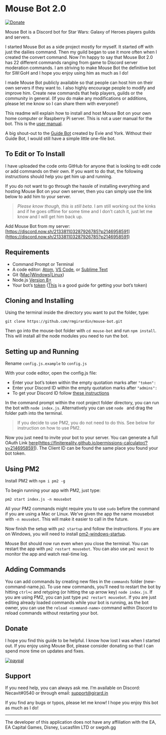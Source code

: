 # Mouse Bot 2.0
[![Donate](https://img.shields.io/badge/Donate-PayPal-blue.svg)](https://www.paypal.com/cgi-bin/webscr?cmd=_s-xclick&hosted_button_id=M2R6Q8AN4CW66)

Mouse Bot is a Discord bot for Star Wars: Galaxy of Heroes players guilds and servers.

I started Mouse Bot as a side project mostly for myself. It started off with just the dailies command. Then my guild began to use it more often when I created the convert command. Now I’m happy to say that Mouse Bot 2.0 has 22 different commands ranging from game to Discord server moderation commands. I am striving to make Mouse Bot the definitive bot for SW:GoH and I hope you enjoy using him as much as I do!

I made Mouse Bot publicly available so that people can host him on their own servers if they want to. I also highly encourage people to modify and improve him. Create new commands that help players, guilds or the community in general. (If you do make any modifications or additions, please let me know so I can share them with everyone!)

This readme will explain how to install and host Mouse Bot on your own home computer or Raspberry Pi server. This is not a user manual for the bot. This is the [user manual](https://rmgirardin.gitbooks.io/mouse-bot-user-manual/).

A big shout-out to the [Guide Bot](https://github.com/An-Idiots-Guide/guidebot) created by Evie and York. Without their Guide Bot, I would still have a simple little one-file bot.

## To Edit or To Install
I have uploaded the code onto GitHub for anyone that is looking to edit code or add commands on their own. If you want to do that, the following instructions should help you get him up and running.

If you do not want to go through the hassle of installing everything and hosting Mouse Bot on your own server, then you can simply use the link below to add him to your server.

> *Please know though, this is still beta.* I am still working out the kinks and if he goes offline for some time and I don’t catch it, just let me know and I will get him back up.

Add Mouse Bot from my server: [https://discord.now.sh/213381103287926785?p2146958591](https://discord.now.sh/213381103287926785?p2146958591)

## Requirements
- Command Prompt or Terminal
-  A code editor: [Atom](https://atom.io/), [VS Code](https://www.visualstudio.com/en-us/products/code-vs.aspx), or [Sublime Text](https://www.sublimetext.com/3)
- Git ([Mac](https://git-scm.com/download/mac)|[Windows](https://git-scm.com/download/win)|[Linux](https://git-scm.com/download/linux))
- Node.js [Version 8+](https://nodejs.org/)
- Your bot’s [token](https://discordapp.com/developers/applications/me) ([This](https://github.com/reactiflux/discord-irc/wiki/Creating-a-discord-bot-&-getting-a-token) is a good guide for getting your bot’s token)

## Cloning and Installing
Using the terminal inside the directory you want to put the folder, type:

	git clone https://github.com/rmgirardin/mouse-bot.git

Then go into the mouse-bot folder with `cd mouse-bot` and run `npm install`. This will install all the node modules you need to run the bot.

## Setting up and Running
Rename `config.js.example` to `config.js`

With your code editor, open the config.js file:
- Enter your bot’s token within the empty quotation marks after `"token":`
- Enter your Discord ID within the empty quotation marks after `"admins":`
- To get your Discord ID follow [these instructions](https://support.discordapp.com/hc/en-us/articles/206346498-Where-can-I-find-my-User-Server-Message-ID-)

In the command prompt within the root project folder directory, you can run the bot with `node index.js`. Alternatively you can use `node ` and drag the folder path into the terminal.

> If you decide to use PM2, you do not need to do this. See below for instruction on how to use PM2.

Now you just need to invite your bot to your server. You can generate a full OAuth Link [here](#)(https://finitereality.github.io/permissions-calculator/?v=2146958591). The Client ID can be found the same place you found your bot token.

## Using PM2
Install PM2 with `npm i pm2 -g`

To begin running your app with PM2, just type:

	pm2 start index.js -n mousebot

All your PM2 commands might require you to use `sudo` before the command if you are using a Mac or Linux.
We've given the app the name mousebot with `-n mousebot`. This will make it easier to call in the future.

Now finish the setup with `pm2 startup` and follow the instructions. If you are on Windows, you will need to install [pm2-windows-startup](https://www.npmjs.com/package/pm2-windows-startup).

Mouse Bot should now run even when you close the terminal. You can restart the app with `pm2 restart mousebot`. You can also use `pm2 monit` to monitor the app and watch real-time log.

## Adding Commands
You can add commands by creating new files in the `commands` folder (new-command-name.js). To use new commands, you’ll need to restart the bot by hitting `ctrl+c` and retyping (or hitting the up arrow key) `node index.js`. If you are using PM2, you can just type `pm2 restart mousebot`.
If you are just editing already loaded commands while your bot is running, as the bot owner, you can use the `reload <command-name>` command within Discord to reload commands without restarting your bot.

## Donate
I hope you find this guide to be helpful. I know how lost I was when I started out. If you enjoy using Mouse Bot, please consider donating so that I can spend more time on updates and fixes.  

[![paypal](https://www.paypalobjects.com/en_US/i/btn/btn_donate_SM.gif)](https://www.paypal.com/cgi-bin/webscr?cmd=_s-xclick&hosted_button_id=M2R6Q8AN4CW66)


## Support
If you need help, you can always ask me. I’m available on Discord: Necavit#0540 or through email: support@girard.in

If you find any bugs or typos, please let me know!
I hope you enjoy this bot as much as I do!

----
The developer of this application does not have any affiliation with the EA, EA Capital Games, Disney, Lucasfilm LTD or swgoh.gg
